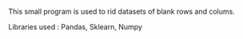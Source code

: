 This small program is used to rid datasets of blank rows and colums.

Libraries used : Pandas, Sklearn, Numpy